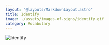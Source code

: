 ```yaml
---
layout: "@layouts/MarkdownLayout.astro"
title: Identify
image: ./assets/images-of-signs/identify.gif
category: Vocabulary
---
```


![Identify](@signs/identify.gif)
